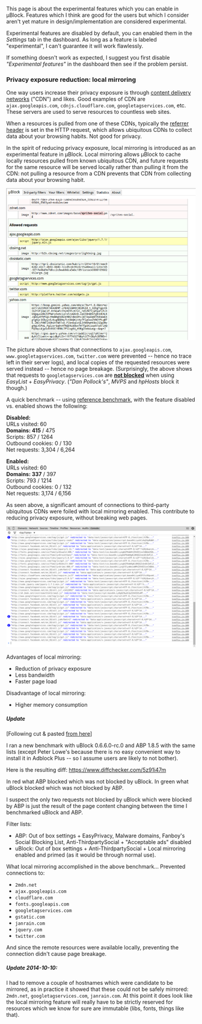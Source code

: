 This page is about the experimental features which you can enable in µBlock. Features which I think are good for the users but which I consider aren't yet mature in design/implementation are considered experimental.

Experimental features are disabled by default, you can enabled them in the _Settings_ tab in the dashboard. As long as a feature is labeled "experimental", I can't guarantee it will work flawlessly.

If something doesn't work as expected, I suggest you first disable _"Experimental features"_ in the dashboard then see if the problem persist.

### Privacy exposure reduction: local mirroring

One way users increase their privacy exposure is through [content delivery networks](http://en.wikipedia.org/wiki/Content_delivery_network) ("CDN") and likes. Good examples of CDN are `ajax.googleapis.com`, `cdnjs.cloudflare.com`, `googletagservices.com`, etc. These servers are used to serve resources to countless web sites.

When a resources is pulled from one of these CDNs, typically the [referrer header](http://en.wikipedia.org/wiki/HTTP_referer) is set in the HTTP request, which allows ubiquitous CDNs to collect data about your browsing habits. Not good for privacy.

In the spirit of reducing privacy exposure, local mirroring is introduced as an experimental feature in µBlock. Local mirroring allows µBlock to cache locally resources pulled from known ubiquitous CDN, and future requests for the same resource will be served locally rather than pulling it from the CDN: not pulling a resource from a CDN prevents that CDN from collecting data about your browsing habit.

![zdnet.com](https://raw.githubusercontent.com/gorhill/uBlock/master/doc/img/local-mirroring-example-1.png)

The picture above shows that connections to `ajax.googleapis.com`, `www.googletagservices.com`, `twitter.com` were prevented -- hence no trace left in their server logs), and local copies of the requested resources were served instead -- hence no page breakage. (Surprisingly, the above shows that requests to `googletagservices.com` are [**not blocked**](https://hg.adblockplus.org/easylist/rev/9f6e928c258a) when using _EasyList_ + _EasyPrivacy_. (_"Dan Pollock's"_, _MVPS_ and _hpHosts_ block it though.)

A quick benchmark -- using [reference benchmark](https://github.com/gorhill/uBlock/wiki/%C2%B5Block-and-others:-Blocking-ads,-trackers,-malwares), with the feature disabled vs. enabled shows the following:

**Disabled:** <br>
URLs visited: 60 <br>
**Domains: 415** / 475 <br>
Scripts: 857 / 1264 <br>
Outbound cookies: 0 / 130 <br>
Net requests: 3,304 / 6,264 <br>

**Enabled:** <br>
URLs visited: 60 <br>
**Domains: 337** / 397 <br>
Scripts: 793 / 1214 <br>
Outbound cookies: 0 / 132 <br>
Net requests: 3,174 / 6,156 <br>

As seen above, a significant amount of connections to third-party ubiquitous CDNs were foiled with local mirroring enabled. This contribute to reducing privacy exposure, without breaking web pages.

![Local mirroring results](https://raw.githubusercontent.com/gorhill/uBlock/master/doc/img/local-mirroring.png)

Advantages of local mirroring:
- Reduction of privacy exposure
- Less bandwidth
- Faster page load

Disadvantage of local mirroring:
- Higher memory consumption

##### Update

[Following cut & pasted [from here](https://github.com/gorhill/uBlock/issues/264#issuecomment-57812998)]

I ran a new benchmark with uBlock 0.6.6.0-rc.0 and ABP 1.8.5 with the same lists (except Peter Lowe's because there is no easy convenient way to install it in Adblock Plus -- so I assume users are likely to not bother).

Here is the resulting diff: https://www.diffchecker.com/5z91i47m

In red what ABP blocked which was not blocked by uBlock.
In green what uBlock blocked which was not blocked by ABP.

I suspect the only two requests not blocked by uBlock which were blocked by ABP is just the result of the page content changing between the time I benchmarked uBlock and ABP.

Filter lists:
- ABP: Out of box settings + EasyPrivacy, Malware domains, Fanboy's Social Blocking List, Anti-ThirdpartySocial‎ + "Acceptable ads" disabled
- uBlock: Out of box settings + Anti-ThirdpartySocial‎ + Local mirroring enabled and primed (as it would be through normal use).

What local mirroring accomplished in the above benchmark... Prevented connections to:
- `2mdn.net`
- `ajax.googleapis.com`
- `cloudflare.com`
- `fonts.googleapis.com`
- `googletagservices.com`
- `gstatic.com`
- `janrain.com`
- `jquery.com`
- `twitter.com`

And since the remote resources were available locally, preventing the connection didn't cause page breakage.

##### Update 2014-10-10:

I had to remove a couple of hostnames which were candidate to be mirrored, as in practice it showed that these could not be safely mirrored: `2mdn.net`, `googletagservices.com`, `janrain.com`. At this point it does look like the local mirroring feature will really have to be strictly reserved for resources which we know for sure are immutable (libs, fonts, things like that).